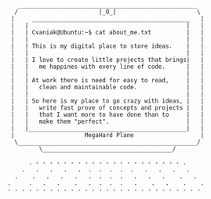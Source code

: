        ___________________________________________________
      /                       |_O_|                       \
     |     _____________________________________________   |
     |   |                                             |   |
     |   | Cvaniak@Ubuntu:~$ cat about_me.txt          |   |
     |   |                                             |   |
     |   | This is my digital place to store ideas.    |   |
     |   |                                             |   |
     |   | I love to create little projects that brings|   |
     |   |   me happines with every line of code.      |   |
     |   |                                             |   |
     |   | At work there is need for easy to read,     |   |
     |   |   clean and maintainable code.              |   |
     |   |                                             |   |
     |   | So here is my place to go crazy with ideas, |   |
     |   |   write fast prove of concepts and projects |   |
     |   |   that I want more to have done than to     |   |
     |   |   make them "perfect".                      |   |
     |   |_____________________________________________|   |
     |                    MegaHard Plane                   |
      \___________________________________________________/
             \_____________________________________/
            
          . - - - - - - - - - - - - - - - - - - - - - .
        .   .   .   .   .  .  .  .  .  .   .   .   .   .   
      .    .   .   .   .   .  .  .  .   .   .   .    .   .
    .     .   .   .    .   .  .  .  .   .    .   .    .    .
    - - - - - - - - - - - - - - - - - - - - - - - - - - - - 
